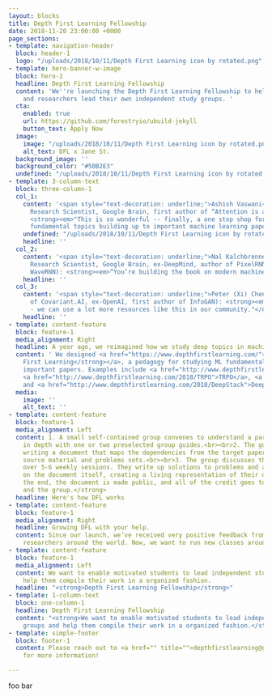 ```yaml
---
layout: blocks
title: Depth First Learning Fellowship
date: 2018-11-20 23:00:00 +0000
page_sections:
- template: navigation-header
  block: header-1
  logo: "/uploads/2018/10/11/Depth First Learning icon by rotated.png"
- template: hero-banner-w-image
  block: hero-2
  headline: Depth First Learning Fellowship
  content: 'We''re launching the Depth First Learning Fellowship to help more students
    and researchers lead their own independent study groups. '
  cta:
    enabled: true
    url: https://github.com/forestryio/ubuild-jekyll
    button_text: Apply Now
  image:
    image: "/uploads/2018/10/11/Depth First Learning icon by rotated.png"
    alt_text: DFL x Jane St.
  background_image: ''
  background_color: "#50B2E3"
  undefined: "/uploads/2018/10/11/Depth First Learning icon by rotated.png"
- template: 3-column-text
  block: three-column-1
  col_1:
    content: '<span style="text-decoration: underline;">Ashish Vaswani</span> (Senior
      Research Scientist, Google Brain, first author of “Attention is all you need”):
      <strong><em>"This is so wonderful -- finally, a one stop shop for understanding
      fundamental topics building up to important machine learning papers, at depth."</em></strong>'
    undefined: "/uploads/2018/10/11/Depth First Learning icon by rotated.png"
    headline: ''
  col_2:
    content: '<span style="text-decoration: underline;">Nal Kalchbrenner</span> (Staff
      Research Scientist, Google Brain, ex-DeepMind, author of PixelRNN, WaveNet,
      WaveRNN): <strong><em>“You’re building the book on modern machine learning.”</em></strong>'
    headline: ''
  col_3:
    content: '<span style="text-decoration: underline;">Peter (Xi) Chen</span> (CEO
      of Covariant.AI, ex-OpenAI, first author of InfoGAN): <strong><em>“Awesome initiative
      - we can use a lot more resources like this in our community."</em></strong>'
    headline: ''
- template: content-feature
  block: feature-1
  media_alignment: Right
  headline: A year ago, we reimagined how we study deep topics in machine learning.
  content: ' We designed <a href="https://www.depthfirstlearning.com/"><strong>Depth
    First Learning</strong></a>, a pedagogy for studying ML fundamentals towards understanding
    important papers. Examples include <a href="http://www.depthfirstlearning.com/2018/InfoGAN">InfoGAN</a>,
    <a href="http://www.depthfirstlearning.com/2018/TRPO">TRPO</a>, <a href="http://www.depthfirstlearning.com/2018/AlphaGoZero">AlphaGoZero</a>,
    and <a href="http://www.depthfirstlearning.com/2018/DeepStack">DeepStack</a><strong>.</strong>'
  media:
    image: ''
    alt_text: ''
- template: content-feature
  block: feature-1
  media_alignment: Left
  content: 1. A small self-contained group convenes to understand a particular paper
    in depth with one or two preselected group guides.<br><br>2. The guides plan ahead,
    writing a document that maps the dependencies from the target paper back to sound
    source material and problems sets.<br><br>3. The group discusses the dependencies
    over 5-6 weekly sessions. They write up solutions to problems and add comments
    on the document itself, creating a living representation of their understanding.<br><br><strong>At
    the end, the document is made public, and all of the credit goes to the guides
    and the group.</strong>
  headline: Here's how DFL works
- template: content-feature
  block: feature-1
  media_alignment: Right
  headline: Growing DFL with your help.
  content: Since our launch, we’ve received very positive feedback from students and
    researchers around the world. Now, we want to run new classes around the world.<br><br>
- template: content-feature
  block: feature-1
  media_alignment: Left
  content: We want to enable motivated students to lead independent study groups and
    help them compile their work in a organized fashion.
  headline: "<strong>Depth First Learning Fellowship</strong>"
- template: 1-column-text
  block: one-column-1
  headline: Depth First Learning Fellowship
  content: "<strong>We want to enable motivated students to lead independent study
    groups and help them compile their work in a organized fashion.</strong>"
- template: simple-footer
  block: footer-1
  content: Please reach out to <a href="" title="">depthfirstlearning@gmail.com</a>
    for more information!

---
```

foo bar